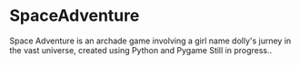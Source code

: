# SpaceAdventure
Space Adventure is an archade game involving a girl name dolly's jurney in the vast universe, created using Python and Pygame 
Still in progress..
